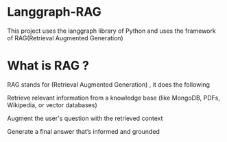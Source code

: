 # Langgraph-RAG
This project uses the langgraph library of Python and uses the framework of RAG(Retrieval Augmented Generation)


# What is RAG ?
RAG stands for (Retrieval Augmented Generation) , it does the following

Retrieve relevant information from a knowledge base (like MongoDB, PDFs, Wikipedia, or vector databases)

Augment the user's question with the retrieved context

Generate a final answer that’s informed and grounded

